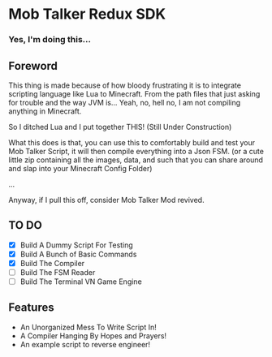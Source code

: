 # Mob Talker Redux SDK

### Yes, I'm doing this...

## Foreword

This thing is made because of how bloody frustrating it is to integrate scripting language like Lua to Minecraft. From the path files that just asking for trouble and the way JVM is... Yeah, no, hell no, I am not compiling anything in Minecraft.

So I ditched Lua and I put together THIS! (Still Under Construction)

What this does is that, you can use this to comfortably build and test your Mob Talker Script, it will then compile everything into a Json FSM. (or a cute little zip containing all the images, data, and such that you can share around and slap into your Minecraft Config Folder)

...

Anyway, if I pull this off, consider Mob Talker Mod revived.

## TO DO

- [x] Build A Dummy Script For Testing
- [x] Build A Bunch of Basic Commands
- [x] Build The Compiler
- [ ] Build The FSM Reader
- [ ] Build The Terminal VN Game Engine

## Features

- An Unorganized Mess To Write Script In!
- A Compiler Hanging By Hopes and Prayers!
- An example script to reverse engineer!

